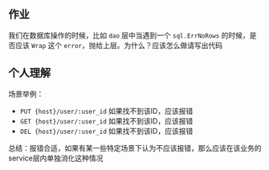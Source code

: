## 作业

我们在数据库操作的时候，比如 `dao` 层中当遇到一个 `sql.ErrNoRows` 的时候，是否应该 `Wrap` 这个 `error`，抛给上层。为什么？应该怎么做请写出代码

## 个人理解

场景举例：

- `PUT {host}/user/:user_id` 如果找不到该ID，应该报错
- `GET {host}/user/:user_id` 如果找不到该ID，应该报错
- `DEL {host}/user/:user_id` 如果找不到该ID，应该报错

总结：报错合适，如果有某一些特定场景下认为不应该报错，那么应该在该业务的service层内单独消化这种情况